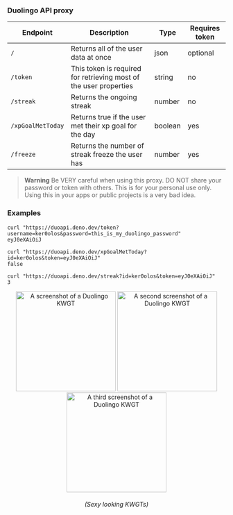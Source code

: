 ### Duolingo API proxy

| Endpoint          | Description                                                       | Type    | Requires token |
| ----------------- | ----------------------------------------------------------------- | ------- | -------------- |
| `/`               | Returns all of the user data at once                              | json    | optional       |
| `/token`          | This token is required for retrieving most of the user properties | string  | no             |
| `/streak`         | Returns the ongoing streak                                        | number  | no             |
| `/xpGoalMetToday` | Returns true if the user met their xp goal for the day            | boolean | yes            |
| `/freeze`         | Returns the number of streak freeze the user has                  | number  | yes            |

> **Warning** Be VERY careful when using this proxy. DO NOT share your password
> or token with others. This is for your personal use only. Using this in your
> apps or public projects is a very bad idea.

### Examples

```shell
curl "https://duoapi.deno.dev/token?username=ker0olos&password=this_is_my_duolingo_password"
eyJ0eXAiOiJ
```

```shell
curl "https://duoapi.deno.dev/xpGoalMetToday?id=ker0olos&token=eyJ0eXAiOiJ"
false
```

```shell
curl "https://duoapi.deno.dev/streak?id=ker0olos&token=eyJ0eXAiOiJ"
3
```

<p align="center">
  <img width="230" src="https://user-images.githubusercontent.com/52022280/211170577-d049456b-d016-4208-add3-5b160090057a.jpg" alt="A screenshot of a Duolingo KWGT"></img>
  <img width="230" src="https://user-images.githubusercontent.com/52022280/211170580-f89bc977-d16a-427d-8ccf-7fa2f52a8a3c.jpg" alt="A second screenshot of a Duolingo KWGT"></img>
  <img width="230" src="https://user-images.githubusercontent.com/52022280/211170584-f76d88b7-59cb-414f-9595-92543d718122.jpg" alt="A third screenshot of a Duolingo KWGT"></img>
</p>

<h6 align="center"><i>(Sexy looking KWGTs)</i></h6>
